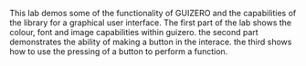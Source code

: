 This lab demos some of the functionality of GUIZERO and the capabilities of
the library for a graphical user interface. The first part of the lab shows the
colour, font and image capabilities within guizero. the second part 
demonstrates the ability of making a button in the interace. the third shows
how to use the pressing of a button to perform a function.
